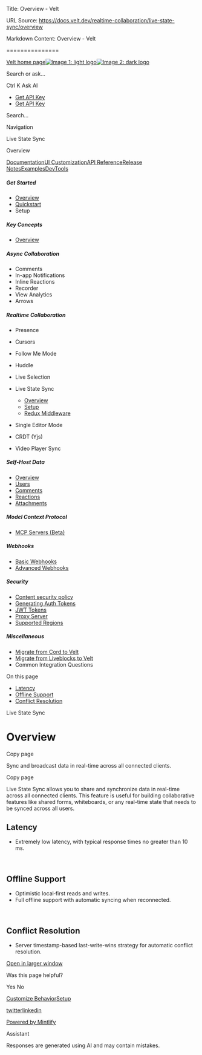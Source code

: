 Title: Overview - Velt

URL Source: https://docs.velt.dev/realtime-collaboration/live-state-sync/overview

Markdown Content:
Overview - Velt

===============

[Velt home page![Image 1: light logo](https://mintlify.s3.us-west-1.amazonaws.com/velt/velt-logo-big-light.png)![Image 2: dark logo](https://mintlify.s3.us-west-1.amazonaws.com/velt/velt-logo-big.png)](https://docs.velt.dev/)

Search or ask...

Ctrl K Ask AI

*   [Get API Key](https://console.velt.dev/)
*   [Get API Key](https://console.velt.dev/)

Search...

Navigation

Live State Sync

Overview

[Documentation](https://docs.velt.dev/get-started/overview)[UI Customization](https://docs.velt.dev/ui-customization/overview)[API Reference](https://docs.velt.dev/api-reference/rest-apis/v2/organizations/add-organizations)[Release Notes](https://docs.velt.dev/release-notes/version-4/upgrade-guide)[Examples](https://velt.dev/examples)[DevTools](https://velt.dev/devtools)

##### Get Started

*   [Overview](https://docs.velt.dev/get-started/overview)
*   [Quickstart](https://docs.velt.dev/get-started/quickstart)
*   Setup  

##### Key Concepts

*   [Overview](https://docs.velt.dev/key-concepts/overview)

##### Async Collaboration

*   Comments  
*   In-app Notifications  
*   Inline Reactions  
*   Recorder  
*   View Analytics  
*   Arrows  

##### Realtime Collaboration

*   Presence  
*   Cursors  
*   Follow Me Mode  
*   Huddle  
*   Live Selection  
*   Live State Sync  
    *   [Overview](https://docs.velt.dev/realtime-collaboration/live-state-sync/overview)
    *   [Setup](https://docs.velt.dev/realtime-collaboration/live-state-sync/setup)
    *   [Redux Middleware](https://docs.velt.dev/realtime-collaboration/live-state-sync/redux-middleware)

*   Single Editor Mode  
*   CRDT (Yjs)  
*   Video Player Sync  

##### Self-Host Data

*   [Overview](https://docs.velt.dev/self-host-data/overview)
*   [Users](https://docs.velt.dev/self-host-data/users)
*   [Comments](https://docs.velt.dev/self-host-data/comments)
*   [Reactions](https://docs.velt.dev/self-host-data/reactions)
*   [Attachments](https://docs.velt.dev/self-host-data/attachments)

##### Model Context Protocol

*   [MCP Servers (Beta)](https://docs.velt.dev/mcp/mcp)

##### Webhooks

*   [Basic Webhooks](https://docs.velt.dev/webhooks/basic)
*   [Advanced Webhooks](https://docs.velt.dev/webhooks/advanced)

##### Security

*   [Content security policy](https://docs.velt.dev/security/content-security-policy)
*   [Generating Auth Tokens](https://docs.velt.dev/security/auth-tokens)
*   [JWT Tokens](https://docs.velt.dev/security/jwt-tokens)
*   [Proxy Server](https://docs.velt.dev/security/proxy-server)
*   [Supported Regions](https://docs.velt.dev/security/supported-regions)

##### Miscellaneous

*   [Migrate from Cord to Velt](https://docs.velt.dev/migration/migrate-from-cord-to-velt)
*   [Migrate from Liveblocks to Velt](https://docs.velt.dev/migration/migrate-from-liveblocks-to-velt)
*   Common Integration Questions  

On this page

*   [Latency](https://docs.velt.dev/realtime-collaboration/live-state-sync/overview#latency)
*   [Offline Support](https://docs.velt.dev/realtime-collaboration/live-state-sync/overview#offline-support)
*   [Conflict Resolution](https://docs.velt.dev/realtime-collaboration/live-state-sync/overview#conflict-resolution)

Live State Sync

Overview
========

Copy page

Sync and broadcast data in real-time across all connected clients.

Copy page

Live State Sync allows you to share and synchronize data in real-time across all connected clients. This feature is useful for building collaborative features like shared forms, whiteboards, or any real-time state that needs to be synced across all users.
[​](https://docs.velt.dev/realtime-collaboration/live-state-sync/overview#latency)

Latency
-------------------------------------------------------------------------------------------

*   Extremely low latency, with typical response times no greater than 10 ms.

[​](https://docs.velt.dev/realtime-collaboration/live-state-sync/overview#offline-support)

Offline Support
-----------------------------------------------------------------------------------------------------------

*   Optimistic local‑first reads and writes.
*   Full offline support with automatic syncing when reconnected.

[​](https://docs.velt.dev/realtime-collaboration/live-state-sync/overview#conflict-resolution)

Conflict Resolution
-------------------------------------------------------------------------------------------------------------------

*   Server timestamp-based last-write-wins strategy for automatic conflict resolution.

[Open in larger window](https://landing-page-demo-velt.vercel.app/?feature=live-state-sync&layout=horizontal)

Was this page helpful?

Yes No

[Customize Behavior](https://docs.velt.dev/realtime-collaboration/live-selection/customize-behavior)[Setup](https://docs.velt.dev/realtime-collaboration/live-state-sync/setup)

[twitter](https://twitter.com/veltjs)[linkedin](https://www.linkedin.com/company/veltjs)

[Powered by Mintlify](https://mintlify.com/preview-request?utm_campaign=poweredBy&utm_medium=referral&utm_source=velt)

Assistant

Responses are generated using AI and may contain mistakes.

